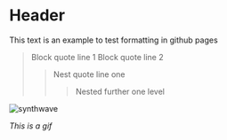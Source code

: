 # Header

<p>This text is an example to test formatting in github pages</p>

> Block quote line 1
> Block quote line 2
> > Nest quote line one
> > > Nested further one level

![synthwave](https://user-images.githubusercontent.com/75505093/168199563-48509191-07e4-4a4b-bc37-965950074915.gif)

<i>This is a gif</i>

<br />
